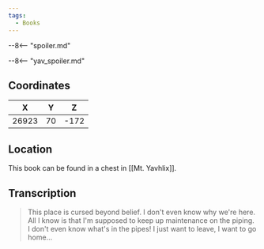 ```yaml
---
tags:
  - Books
---
```


--8<-- "spoiler.md"

--8<-- "yav_spoiler.md"

## Coordinates
| **X** | **Y** | **Z** |
| :---: | :---: | :---: |
| 26923 |  70   | -172  |

## Location
This book can be found in a chest in [[Mt. Yavhlix]].

## Transcription
> This place is cursed beyond belief. I don't even know why we're here. All I know is that I'm supposed to keep up maintenance on the piping. I don't even know what's in the pipes! I just want to leave, I want to go home...



